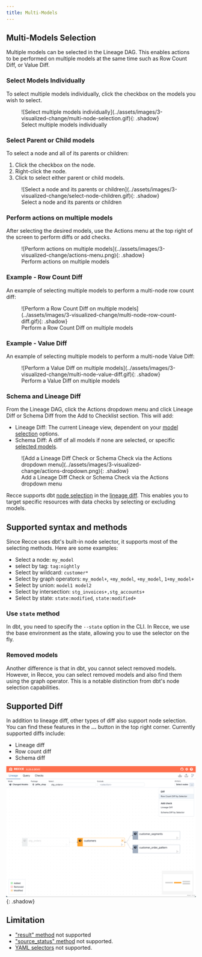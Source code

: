 ```yaml
---
title: Multi-Models 
---
```



## Multi-Models Selection

Multiple models can be selected in the Lineage DAG. This enables actions to be performed on multiple models at the same time such as Row Count Diff, or Value Diff.

### Select Models Individually

To select multiple models individually, click the checkbox on the models you wish to select.

<figure markdown>
  ![Select multiple models individually](../assets/images/3-visualized-change/multi-node-selection.gif){: .shadow}
  <figcaption>Select multiple models individually</figcaption>
</figure>

### Select Parent or Child models

To select a node and all of its parents or children:

1. Click the checkbox on the node.
2. Right-click the node.
3. Click to select either parent or child models.

<figure markdown>
  ![Select a node and its parents or children](../assets/images/3-visualized-change/select-node-children.gif){: .shadow}
  <figcaption>Select a node and its parents or children</figcaption>
</figure>

### Perform actions on multiple models

After selecting the desired models, use the Actions menu at the top right of the screen to perform diffs or add checks.

<figure markdown>
  ![Perform actions on multiple models](../assets/images/3-visualized-change/actions-menu.png){: .shadow}
  <figcaption>Perform actions on multiple models</figcaption>
</figure>

### Example - Row Count Diff

An example of selecting multiple models to perform a multi-node row count diff:

<figure markdown>
  ![Perform a Row Count Diff on multiple models](../assets/images/3-visualized-change/multi-node-row-count-diff.gif){: .shadow}
  <figcaption>Perform a Row Count Diff on multiple models</figcaption>
</figure>

### Example - Value Diff

An example of selecting multiple models to perform a multi-node Value Diff:

<figure markdown>
  ![Perform a Value Diff on multiple models](../assets/images/3-visualized-change/multi-node-value-diff.gif){: .shadow}
  <figcaption>Perform a Value Diff on multiple models</figcaption>
</figure>


### Schema and Lineage Diff

From the Lineage DAG, click the Actions dropdown menu and click Lineage Diff or Schema Diff from the Add to Checklist section. This will add:

- Lineage Diff: The current Lineage view, dependent on your <a href="#select-models">model selection</a> options.
- Schema Diff: A diff of all models if none are selected, or specific <a href="#multi-node-selection">selected models</a>.

<figure markdown>
  ![Add a Lineage Diff Check or Schema Check via the Actions dropdown menu](../assets/images/3-visualized-change/actions-dropdown.png){: .shadow}
  <figcaption>Add a Lineage Diff Check or Schema Check via the Actions dropdown menu</figcaption>
</figure>



Recce supports dbt [node selection](https://docs.getdbt.com/reference/node-selection/syntax) in the [lineage diff](./lineage.md#lineage-diff). This enables you to target specific resources with data checks by selecting or excluding models.

## Supported syntax and methods

Since Recce uses dbt's built-in node selector, it supports most of the selecting methods. Here are some examples:

- Select a node: `my_model`
- select by tag: `tag:nightly`
- Select by wildcard: `customer*`
- Select by graph operators:  `my_model+`, `+my_model`, `+my_model`, `1+my_model+`
- Select by union: `model1 model2`
- Select by intersection: `stg_invoices+,stg_accounts+`
- Select by state: `state:modified`, `state:modified+`


### Use `state` method

In dbt, you need to specify the `--state` option in the CLI. In Recce, we use the base environment as the state, allowing you to use the selector on the fly.


### Removed models
Another difference is that in dbt, you cannot select removed models. However, in Recce, you can select removed models and also find them using the graph operator. This is a notable distinction from dbt's node selection capabilities.


## Supported Diff

In addition to lineage diff, other types of diff also support node selection. You can find these features in the **...** button in the top right corner. Currently supported diffs include:

- Lineage diff
- Row count diff
- Schema diff

![](../assets/images/3-visualized-change/node-selection.png){: .shadow}

## Limitation

- ["result" method](https://docs.getdbt.com/reference/node-selection/syntax#the-result-status) not supported
- ["source_status" method](https://docs.getdbt.com/reference/node-selection/syntax#the-source_status-status) not supported.
- [YAML selectors](https://docs.getdbt.com/reference/node-selection/yaml-selectors) not supported.
